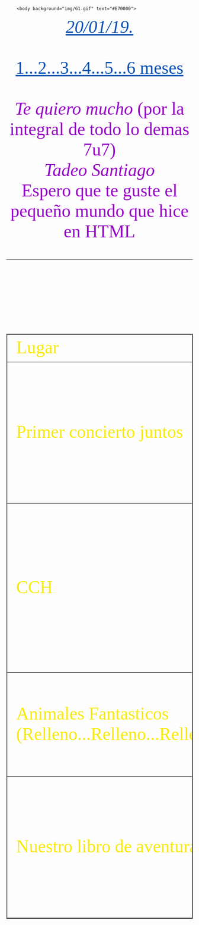<!doctype html>
<html>
	<head>
	</head>
	
		<body background="img/G1.gif" text="#E70000">
<font color="#0A53B6" size="50" face="Times New Roman">
<i><u><center>20/01/19.</i></u></center>
<br>
<u><center>1...2...3...4...5...6 meses</u></center>
<br>
<font color="#9600C6" size="20" face="Times New Roman">
<center><i>Te quiero mucho</i> (por la integral de todo lo demas 7u7) </center>
<i><center>Tadeo Santiago</i></center>
<center>Espero que te guste el pequeño mundo que hice en HTML</center>
<font color="#F9EA08" size="20" face="Times New Roman">
	
<hr>
<br>
<center><table></center>
<table border="2">
<tr>
	<td>Lugar</td>
	<td>Foto</td>
	<td>Canciones</td>
</tr>

<tr>
	<td>Primer concierto juntos</td>
	<td><center><img src="img/13A.jpg" width="300" height="350"></center></td>
	<td><audio controls="audiocontrols"><source src="audio/Arwrarwrirwrarwro.mp3"></audio></td>
</tr>
<tr>
	<td>CCH</td>
	<td><center><img src="img/14A.jpeg" width="300" height="425"></center></td>
	<td><audio controls="audiocontrols"><source src="audio/Son pololos.mp3"></audio></td>
</tr>
<tr>
	<td>Animales Fantasticos (Relleno...Relleno...Relleno...)</td>
	<td><center><img src="img/15A.jpeg" width="300" height="250"></center></td>
	<td><audio controls="audiocontrols"><source src="audio/Mi muñeca me hablo.mp3"></audio></td>
</tr>
<tr>
	<td>Nuestro libro de aventuras</td>
	<td><center><img src="img/16A.jpeg" width="300" height="350"></center></td>
	<td><audio controls="audiocontrols"><source src="audio/Better.mp3"></audio></td>
</tr>

</table>
</font>	
		</body bgcolor="red">

</html>
